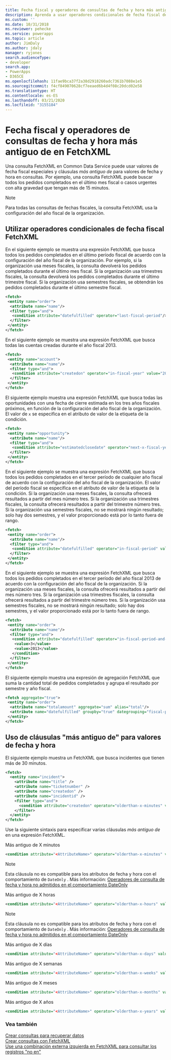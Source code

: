 ```yaml
---
title: Fecha fiscal y operadores de consultas de fecha y hora más antiguo en FetchXML (Common Data Service) | Microsoft Docs
description: Aprenda a usar operadores condicionales de fecha fiscal de FetchXML y cláusulas &quot;más antiguo de&quot; para los valores de fecha y hora
ms.custom: ''
ms.date: 10/31/2018
ms.reviewer: pehecke
ms.service: powerapps
ms.topic: article
author: JimDaly
ms.author: jdaly
manager: ryjones
search.audienceType:
- developer
search.app:
- PowerApps
- D365CE
ms.openlocfilehash: 11fae9bca37f2a38d2918260adc7361b7088e1e5
ms.sourcegitcommit: f4cf849070628cf7eeaed6b4d4f08c20dcd02e58
ms.translationtype: HT
ms.contentlocale: es-ES
ms.lasthandoff: 03/21/2020
ms.locfileid: "3155184"
---
```

# <a name="fiscal-date-and-older-than-datetime-query-operators-in-fetchxml"></a>Fecha fiscal y operadores de consultas de fecha y hora más antiguo de en FetchXML

Una consulta FetchXML en Common Data Service puede usar valores de fecha fiscal especiales y cláusulas *más antiguo de* para valores de fecha y hora en consultas. Por ejemplo, una consulta FetchXML puede buscar todos los pedidos completados en el último mes fiscal o casos urgentes con alta gravedad que tengan más de 15 minutos.  
  
> [!NOTE]
>  Para todas las consultas de fechas fiscales, la consulta FetchXML usa la configuración del año fiscal de la organización.  
  
<a name="FiscalDate"></a>   
## <a name="using-fetchxml-fiscal-date-conditional-operators"></a>Utilizar operadores condicionales de fecha fiscal FetchXML  
 En el siguiente ejemplo se muestra una expresión FetchXML que busca todos los pedidos completados en el último período fiscal de acuerdo con la configuración del año fiscal de la organización. Por ejemplo, si la organización usa meses fiscales, la consulta devolverá los pedidos completados durante el último mes fiscal. Si la organización usa trimestres fiscales, la consulta devolverá los pedidos completados durante el último trimestre fiscal. Si la organización usa semestres fiscales, se obtendrán los pedidos completados durante el último semestre fiscal.  
  
```xml  
<fetch>  
 <entity name="order">  
  <attribute name="name"/>  
  <filter type="and">  
   <condition attribute="datefulfilled" operator="last-fiscal-period"/>  
  </filter>  
 </entity>  
</fetch>  
```  
  
 En el siguiente ejemplo se muestra una expresión FetchXML que busca todas las cuentas creadas durante el año fiscal 2013.  
  
```xml  
<fetch>  
 <entity name="account">  
  <attribute name="name"/>  
  <filter type="and">  
   <condition attribute="createdon" operator="in-fiscal-year" value="2013"/>  
  </filter>  
 </entity>  
</fetch>  
```  
  
 El siguiente ejemplo muestra una expresión FetchXML que busca todas las oportunidades con una fecha de cierre estimada en los tres años fiscales próximos, en función de la configuración del año fiscal de la organización. El valor de `x` se especifica en el atributo de valor de la etiqueta de la condición.  
  
```xml  
<fetch>  
 <entity name="opportunity">  
  <attribute name="name"/>  
  <filter type="and">  
   <condition attribute="estimatedclosedate" operator="next-x-fiscal-years" value="3"/>  
  </filter>  
 </entity>  
</fetch>  
```  
  
 En el siguiente ejemplo se muestra una expresión FetchXML que busca todos los pedidos completados en el tercer período de cualquier año fiscal de acuerdo con la configuración del año fiscal de la organización. El valor del período fiscal se especifica en el atributo de valor de la etiqueta de la condición. Si la organización usa meses fiscales, la consulta ofrecerá resultados a partir del mes número tres. Si la organización usa trimestres fiscales, la consulta ofrecerá resultados a partir del trimestre número tres. Si la organización usa semestres fiscales, no se mostrará ningún resultado; solo hay dos semestres, y el valor proporcionado está por lo tanto fuera de rango.  
  
```xml  
<fetch>  
 <entity name="order">  
  <attribute name="name"/>  
  <filter type="and">  
   <condition attribute="datefulfilled" operator="in-fiscal-period" value="3"/>  
  </filter>  
 </entity>  
</fetch>  
```  
  
 En el siguiente ejemplo se muestra una expresión FetchXML que busca todos los pedidos completados en el tercer período del año fiscal 2013 de acuerdo con la configuración del año fiscal de la organización. Si la organización usa meses fiscales, la consulta ofrecerá resultados a partir del mes número tres. Si la organización usa trimestres fiscales, la consulta ofrecerá resultados a partir del trimestre número tres. Si la organización usa semestres fiscales, no se mostrará ningún resultado; solo hay dos semestres, y el valor proporcionado está por lo tanto fuera de rango.  
  
```xml  
<fetch>  
 <entity name="order">  
  <attribute name="name"/>  
  <filter type="and">  
   <condition attribute="datefulfilled" operator="in-fiscal-period-and-year">  
    <value>3</value>  
    <value>2013</value>  
   </condition>  
  </filter>  
 </entity>  
</fetch>  
```  
  
 El siguiente ejemplo muestra una expresión de agregación FetchXML que suma la cantidad total de pedidos completados y agrupa el resultado por semestre y año fiscal.  
  
```xml  
<fetch aggregate="true">  
 <entity name="order">  
  <attribute name="totalamount" aggregate="sum" alias="total"/>  
  <attribute name="datefulfilled" groupby="true" dategrouping="fiscal-period"/>  
 </entity>  
</fetch>  
```  
  
<a name="OlderThan"></a>   
## <a name="using-older-than-clauses-for-date-and-time-values"></a>Uso de cláusulas "más antiguo de" para valores de fecha y hora  
 El siguiente ejemplo muestra un FetchXML que busca incidentes que tienen más de 30 minutos.  
  
```xml  
<fetch>  
  <entity name="incident">  
    <attribute name="title" />  
    <attribute name="ticketnumber" />  
    <attribute name="createdon" />  
    <attribute name="incidentid" />  
    <filter type="and">  
      <condition attribute="createdon" operator="olderthan-x-minutes" value="30" />  
    </filter>  
  </entity>  
</fetch>  
```  
  
 Use la siguiente sintaxis para especificar varias cláusulas *más antiguo de* en una expresión FetchXML.  
  
 Más antiguo de X minutos  
 ```xml  
<condition attribute="<AttributeName>" operator="olderthan-x-minutes" value="<VALUE>" />  
```  
  
> [!NOTE]
>  Esta cláusula no es compatible para los atributos de fecha y hora con el comportamiento de `DateOnly` . Más información: [Operadores de consulta de fecha y hora no admitidos en el comportamiento DateOnly](/dynamics365/customer-engagement/developer/behavior-format-date-time-attribute#date-and-time-query-operators-not-supported-for-dateonly-behavior)
  
 Más antiguo de X horas  
 ```xml  
<condition attribute="<AttributeName>" operator="olderthan-x-hours" value="<VALUE>" />  
```  
  
> [!NOTE]
>  Esta cláusula no es compatible para los atributos de fecha y hora con el comportamiento de `DateOnly` . Más información: [Operadores de consulta de fecha y hora no admitidos en el comportamiento DateOnly](/dynamics365/customer-engagement/developer/behavior-format-date-time-attribute#date-and-time-query-operators-not-supported-for-dateonly-behavior)  
  
 Más antiguo de X días  
 ```xml  
<condition attribute="<AttributeName>" operator="olderthan-x-days" value="<VALUE>" />  
```  
  
 Más antiguo de X semanas  
 ```xml  
<condition attribute="<AttributeName>" operator="olderthan-x-weeks" value="<VALUE>" />  
```  
  
 Más antiguo de X meses  
 ```xml  
<condition attribute="<AttributeName>" operator="olderthan-x-months" value="<VALUE>" />  
```  
  
 Más antiguo de X años  
 ```xml  
<condition attribute="<AttributeName>" operator="olderthan-x-years" value="<VALUE>" />  
```

### <a name="see-also"></a>Vea también  
 [Crear consultas para recuperar datos](/dynamics365/customer-engagement/developer/org-service/retrieve-data-queries-sdk-assemblies)   
 [Crear consultas con FetchXML](/dynamics365/customer-engagement/developer/org-service/build-queries-fetchxml)   
 [Use una combinación externa izquierda en FetchXML para consultar los registros "no en"](/dynamics365/customer-engagement/developer/use-left-outer-join-fetchxml-query-records-not-in)
